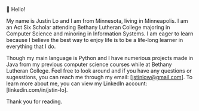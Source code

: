 👋 Hello! 

  My name is Justin Lo and I am from Minnesota, living in Minneapolis. I am an Act Six Scholar attending Bethany Lutheran College majoring in Computer Science and minoring in Information Systems. I am eager to learn because I believe the best way to enjoy life is to be a life-long learner in everything that I do.  

  Though my main language is Python and I have numerious projects made in Java from my previous computer science courses while at Bethany Lutheran College. Feel free to look around and if you have any questions or sugesstions, you can reach me through my email: [jstinlow@gmail.com]. To learn more about me, you can view my LinkedIn account: [linkedin.com/in/jstin-lo].

Thank you for reading. 
